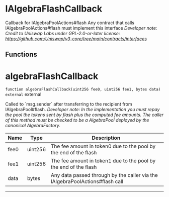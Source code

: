 

# IAlgebraFlashCallback

Callback for IAlgebraPoolActions#flash
Any contract that calls IAlgebraPoolActions#flash must implement this interface
*Developer note: Credit to Uniswap Labs under GPL-2.0-or-later license:
https://github.com/Uniswap/v3-core/tree/main/contracts/interfaces*




## Functions
# algebraFlashCallback


`function algebraFlashCallback(uint256 fee0, uint256 fee1, bytes data) external`  external

Called to &#x60;msg.sender&#x60; after transferring to the recipient from IAlgebraPool#flash.
*Developer note: In the implementation you must repay the pool the tokens sent by flash plus the computed fee amounts.
The caller of this method _must_ be checked to be a AlgebraPool deployed by the canonical AlgebraFactory.*



| Name | Type | Description |
| ---- | ---- | ----------- |
| fee0 | uint256 | The fee amount in token0 due to the pool by the end of the flash |
| fee1 | uint256 | The fee amount in token1 due to the pool by the end of the flash |
| data | bytes | Any data passed through by the caller via the IAlgebraPoolActions#flash call |




---


